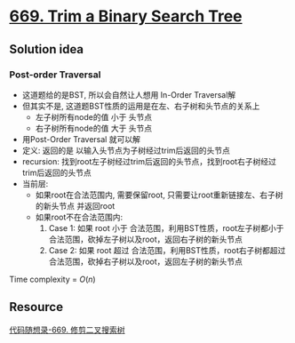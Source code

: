 # [669. Trim a Binary Search Tree](https://leetcode.com/problems/trim-a-binary-search-tree/)

## Solution idea

### Post-order Traversal

* 这道题给的是BST, 所以会自然让人想用 In-Order Traversal解
* 但其实不是, 这道题BST性质的运用是在左、右子树和头节点的关系上
    * 左子树所有node的值 小于 头节点
    * 右子树所有node的值 大于 头节点
* 用Post-Order Traversal 就可以解
* 定义: 返回的是 以输入头节点为子树经过trim后返回的头节点
* recursion: 找到root左子树经过trim后返回的头节点，找到root右子树经过trim后返回的头节点
* 当前层: 
    * 如果root在合法范围内, 需要保留root, 只需要让root重新链接左、右子树的新头节点 并返回root
    * 如果root不在合法范围内:
        1. Case 1: 如果 root 小于 合法范围，利用BST性质，root左子树都小于合法范围，砍掉左子树以及root，返回右子树的新头节点
        2. Case 2: 如果 root 超过 合法范围，利用BST性质，root右子树都超过合法范围，砍掉右子树以及root，返回左子树的新头节点

Time complexity = $O(n)$

## Resource
[代码随想录-669. 修剪二叉搜索树](https://github.com/youngyangyang04/leetcode-master/blob/master/problems/0669.%E4%BF%AE%E5%89%AA%E4%BA%8C%E5%8F%89%E6%90%9C%E7%B4%A2%E6%A0%91.md)
